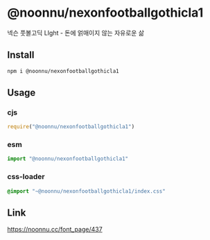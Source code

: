 # @noonnu/nexonfootballgothicla1
넥슨 풋볼고딕 LIght - 돈에 얽매이지 않는 자유로운 삶

## Install
```sh
npm i @noonnu/nexonfootballgothicla1
```
## Usage
### cjs
```js
require("@noonnu/nexonfootballgothicla1")
```
### esm
```js
import "@noonnu/nexonfootballgothicla1"
```
### css-loader
```css
@import "~@noonnu/nexonfootballgothicla1/index.css"
```

## Link
https://noonnu.cc/font_page/437